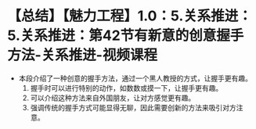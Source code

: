 # 【总结】【魅力工程】1.0：5.关系推进：5.关系推进：第42节有新意的创意握手方法-关系推进-视频课程

-   本段介绍了一种创意的握手方法，通过一个黑人教授的方式，让握手更有趣。
    1.  握手时可以进行特别的动作，如数数或摸一下，让握手更有趣。
    2.  可以介绍这种方法来自外国朋友，让对方感觉更有趣。
    3.  强调传统的握手方式可能显得无聊，因此需要创新的方法来吸引对方注意。